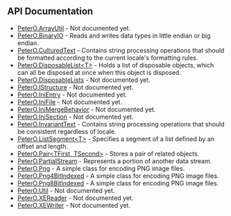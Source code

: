 ## API Documentation

 * [PeterO.ArrayUtil](PeterO.ArrayUtil.md) - Not documented yet.
 * [PeterO.BinaryIO](PeterO.BinaryIO.md) - Reads and writes data types in little endian or big             endian.
 * [PeterO.CulturedText](PeterO.CulturedText.md) - Contains string processing operations that should be             formatted according to the current locale's formatting             rules.
 * [PeterO.DisposableList&lt;T&gt;](PeterO.DisposableList-T.md) - Holds a list of disposable objects, which can all be             disposed at once when this object is disposed.
 * [PeterO.DisposableLists](PeterO.DisposableLists.md) - Not documented yet.
 * [PeterO.IStructure](PeterO.IStructure.md) - Not documented yet.
 * [PeterO.IniEntry](PeterO.IniEntry.md) - Not documented yet.
 * [PeterO.IniFile](PeterO.IniFile.md) - Not documented yet.
 * [PeterO.IniMergeBehavior](PeterO.IniMergeBehavior.md) - Not documented yet.
 * [PeterO.IniSection](PeterO.IniSection.md) - Not documented yet.
 * [PeterO.InvariantText](PeterO.InvariantText.md) - Contains string processing operations that should be             consistent regardless of locale.
 * [PeterO.ListSegment&lt;T&gt;](PeterO.ListSegment-T.md) - Specifies a segment of a list defined by an offset and             length.
 * [PeterO.Pair&lt;TFirst, TSecond&gt;](PeterO.Pair-TFirst-TSecond.md) - Stores a pair of related objects.
 * [PeterO.PartialStream](PeterO.PartialStream.md) - Represents a portion of another data stream.
 * [PeterO.Png](PeterO.Png.md) - A simple class for encoding PNG image files.
 * [PeterO.Png4BitIndexed](PeterO.Png4BitIndexed.md) - A simple class for encoding PNG image files.
 * [PeterO.Png8BitIndexed](PeterO.Png8BitIndexed.md) - A simple class for encoding PNG image files.
 * [PeterO.Util](PeterO.Util.md) - Not documented yet.
 * [PeterO.XEReader](PeterO.XEReader.md) - Not documented yet.
 * [PeterO.XEWriter](PeterO.XEWriter.md) - Not documented yet.
